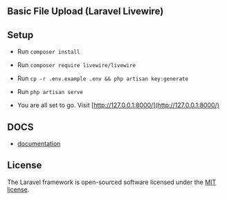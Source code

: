 
## Basic File Upload (Laravel Livewire)

## Setup

- Run ``composer install``
- Run ``composer require livewire/livewire``
- Run ``cp -r .env.example .env && php artisan key:generate``
- Run ``php artisan serve``

- You are all set to go. Visit [http://127.0.0.1:8000/](http://127.0.0.1:8000/)


## DOCS
 - [documentation](https://laravel-livewire.com/docs/file-uploads)


## License

The Laravel framework is open-sourced software licensed under the [MIT license](https://opensource.org/licenses/MIT).
